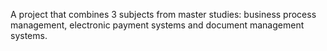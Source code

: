 A project that combines 3 subjects from master studies: business process management, electronic payment systems and document management systems.

